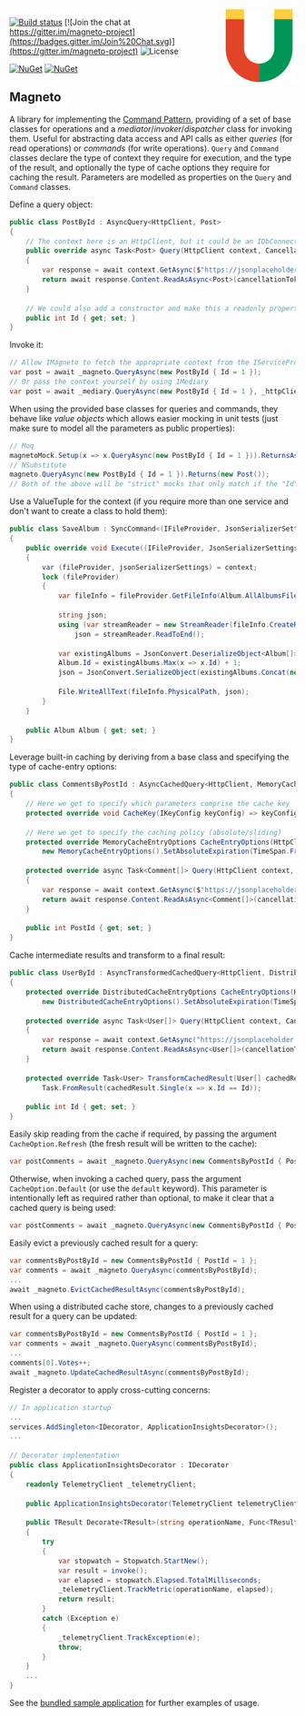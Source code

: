 <img src="Magneto.png" align="right" />

[![Build status](https://ci.appveyor.com/api/projects/status/3auwev7g464o6ax3?svg=true)](https://ci.appveyor.com/project/shaynevanasperen/magneto)
[![Join the chat at https://gitter.im/magneto-project](https://badges.gitter.im/Join%20Chat.svg)](https://gitter.im/magneto-project)
![License](https://img.shields.io/github/license/shaynevanasperen/magneto.svg)

[![NuGet](https://img.shields.io/nuget/v/Magneto.svg)](https://www.nuget.org/packages/Magneto)
[![NuGet](https://img.shields.io/nuget/dt/Magneto.svg)](https://www.nuget.org/packages/Magneto)

## Magneto

A library for implementing the [Command Pattern](https://en.wikipedia.org/wiki/Command_pattern), providing of a set
of base classes for operations and a _mediator_/_invoker_/_dispatcher_ class for invoking them. Useful for abstracting data
access and API calls as either _queries_ (for read operations) or _commands_ (for write operations). `Query` and `Command`
classes declare the type of context they require for execution, and the type of the result, and optionally the type of cache
options they require for caching the result. Parameters are modelled as properties on the `Query` and `Command` classes.

Define a query object:

```cs
public class PostById : AsyncQuery<HttpClient, Post>
{
    // The context here is an HttpClient, but it could be an IDbConnection or anything you want
    public override async Task<Post> Query(HttpClient context, CancellationToken cancellationToken = default)
    {
        var response = await context.GetAsync($"https://jsonplaceholder.typicode.com/posts/{Id}", cancellationToken);
        return await response.Content.ReadAsAsync<Post>(cancellationToken);
    }
    
    // We could also add a constructor and make this a readonly property
    public int Id { get; set; }
}
```

Invoke it:

```cs
// Allow IMagneto to fetch the appropriate context from the IServiceProvider
var post = await _magneto.QueryAsync(new PostById { Id = 1 });
// Or pass the context yourself by using IMediary
var post = await _mediary.QueryAsync(new PostById { Id = 1 }, _httpClient);
```

When using the provided base classes for queries and commands, they behave like _value objects_ which allows easier mocking
in unit tests (just make sure to model all the parameters as public properties):

```cs
// Moq
magnetoMock.Setup(x => x.QueryAsync(new PostById { Id = 1 })).ReturnsAsync(new Post());
// NSubstitute
magneto.QueryAsync(new PostById { Id = 1 }).Returns(new Post());
// Both of the above will be "strict" mocks that only match if the "Id" property is equal to 1
```

Use a ValueTuple for the context (if you require more than one service and don't want to create a class to hold them):
```cs
public class SaveAlbum : SyncCommand<(IFileProvider, JsonSerializerSettings)>
{
    public override void Execute((IFileProvider, JsonSerializerSettings) context)
    {
        var (fileProvider, jsonSerializerSettings) = context;
        lock (fileProvider)
        {
            var fileInfo = fileProvider.GetFileInfo(Album.AllAlbumsFilename);

            string json;
            using (var streamReader = new StreamReader(fileInfo.CreateReadStream()))
                json = streamReader.ReadToEnd();
            
            var existingAlbums = JsonConvert.DeserializeObject<Album[]>(json);
            Album.Id = existingAlbums.Max(x => x.Id) + 1;
            json = JsonConvert.SerializeObject(existingAlbums.Concat(new[] { Album }), jsonSerializerSettings);
            
            File.WriteAllText(fileInfo.PhysicalPath, json);
        }
    }

    public Album Album { get; set; }
}
```

Leverage built-in caching by deriving from a base class and specifying the type of cache-entry options:

```cs
public class CommentsByPostId : AsyncCachedQuery<HttpClient, MemoryCacheEntryOptions, Comment[]>
{
    // Here we get to specify which parameters comprise the cache key
    protected override void CacheKey(IKeyConfig keyConfig) => keyConfig.VaryBy = PostId;
    
    // Here we get to specify the caching policy (absolute/sliding)
    protected override MemoryCacheEntryOptions CacheEntryOptions(HttpClient context) =>
        new MemoryCacheEntryOptions().SetAbsoluteExpiration(TimeSpan.FromSeconds(30));

    protected override async Task<Comment[]> Query(HttpClient context, CancellationToken cancellationToken = default)
    {
        var response = await context.GetAsync($"https://jsonplaceholder.typicode.com/posts/{PostId}/comments", cancellationToken);
        return await response.Content.ReadAsAsync<Comment[]>(cancellationToken);
    }
    
    public int PostId { get; set; }
}
```

Cache intermediate results and transform to a final result:

```cs
public class UserById : AsyncTransformedCachedQuery<HttpClient, DistributedCacheEntryOptions, User[], User>
{
    protected override DistributedCacheEntryOptions CacheEntryOptions(HttpClient context) =>
        new DistributedCacheEntryOptions().SetAbsoluteExpiration(TimeSpan.FromSeconds(30));
    
    protected override async Task<User[]> Query(HttpClient context, CancellationToken cancellationToken = default)
    {
        var response = await context.GetAsync("https://jsonplaceholder.typicode.com/users", cancellationToken);
        return await response.Content.ReadAsAsync<User[]>(cancellationToken);
    }
    
    protected override Task<User> TransformCachedResult(User[] cachedResult, CancellationToken cancellationToken = default) =>
        Task.FromResult(cachedResult.Single(x => x.Id == Id));
    
    public int Id { get; set; }
}
```

Easily skip reading from the cache if required, by passing the argument `CacheOption.Refresh` (the fresh result
will be written to the cache):

```cs
var postComments = await _magneto.QueryAsync(new CommentsByPostId { PostId = id }, CacheOption.Refresh);
```

Otherwise, when invoking a cached query, pass the argument `CacheOption.Default` (or use the `default` keyword). This
parameter is intentionally left as required rather than optional, to make it clear that a cached query is being used:

```cs
var postComments = await _magneto.QueryAsync(new CommentsByPostId { PostId = id }, CacheOption.Default);
```

Easily evict a previously cached result for a query:

```cs
var commentsByPostById = new CommentsByPostId { PostId = 1 };
var comments = await _magneto.QueryAsync(commentsByPostById);
...
await _magneto.EvictCachedResultAsync(commentsByPostById);
```

When using a distributed cache store, changes to a previously cached result for a query can be updated:

```cs
var commentsByPostById = new CommentsByPostId { PostId = 1 };
var comments = await _magneto.QueryAsync(commentsByPostById);
...
comments[0].Votes++;
await _magneto.UpdateCachedResultAsync(commentsByPostById);
```

Register a decorator to apply cross-cutting concerns:

```cs
// In application startup
...
services.AddSingleton<IDecorator, ApplicationInsightsDecorator>();
...

// Decorator implementation
public class ApplicationInsightsDecorator : IDecorator
{
    readonly TelemetryClient _telemetryClient;

    public ApplicationInsightsDecorator(TelemetryClient telemetryClient) => _telemetryClient = telemetryClient;

    public TResult Decorate<TResult>(string operationName, Func<TResult> invoke)
    {
        try
        {
            var stopwatch = Stopwatch.StartNew();
            var result = invoke();
            var elapsed = stopwatch.Elapsed.TotalMilliseconds;
            _telemetryClient.TrackMetric(operationName, elapsed);
            return result;
        }
        catch (Exception e)
        {
            _telemetryClient.TrackException(e);
            throw;
        }
    }
    ...
}
```

See the [bundled sample application](https://github.com/shaynevanasperen/Magneto/tree/master/samples) for further examples of usage.
